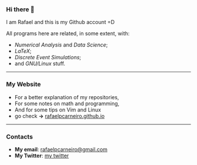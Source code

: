 ### Hi there 👋

I am Rafael and this is my Github account =D                                        
                                                                                    
All programs here are related, in some extent, with:
+ _Numerical Analysis_ and _Data Science_;
+ _LaTeX_;
+ _Discrete Event Simulations_;
+ and _GNU/Linux_ stuff.        

---
### My Website
+ For a better explanation of my repositories,
+ For some notes on math and programming,
+ And for some tips on Vim and Linux
+ go check **→** [rafaelpcarneiro.github.io](https://rafaelpcarneiro.github.io)

---
### Contacts
+ **My email**: rafaelpcarneiro@gmail.com
+ **My Twitter**: [my twitter](https://twitter.com/Rafaelpc_89)


